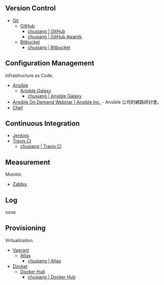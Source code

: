 ## Version Control

* [Git](https://git-scm.com/)
  * [GitHub](https://github.com/)
    * [chusiang | GitHub](https://github.com/chusiang/)
    * [chusiang | GitHub Awards](http://github-awards.com/users/search?login=chusiang)
  * [Bitbucket](https://bitbucket.org/)
    * [chusiang | Bitbucket](https://bitbucket.org/chusiang/)


## Configuration Management

Infrastructure as Code.

* [Ansible](https://www.ansible.com/)
  * [Ansible Galaxy](https://galaxy.ansible.com/)
    * [chusiang | Ansible Galaxy](https://galaxy.ansible.com/chusiang/)
 * [Ansible On Demand Webinar | Ansible Inc.](https://gist.github.com/chusiang/91632920f75e03e1d24cf9213cbfe216) - Ansible 公司的網路研討會。
* [Chef](https://www.chef.io/)


## Continuous Integration

* [Jenkins](https://jenkins.io/)
* [Travis CI](https://travis-ci.org/)
  * [chusiang | Travis CI](https://travis-ci.org/chusiang/)

## Measurement

Monitor.

* [Zabbix](http://www.zabbix.com/)

## Log

none

## Provisioning

Virtualization.

* [Vagrant](https://www.vagrantup.com/)
  * [Atlas](https://atlas.hashicorp.com/)
    * [chusiang | Atlas](https://atlas.hashicorp.com/chusiang/)
* [Docker](https://www.docker.com/)
  * [Docker Hub](https://hub.docker.com/)
    * [chusiang | Docker Hub](https://hub.docker.com/u/chusiang/)